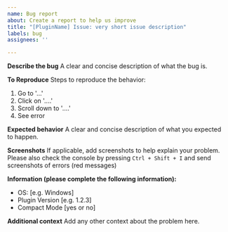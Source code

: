 ```yaml
---
name: Bug report
about: Create a report to help us improve
title: "[PluginName] Issue: very short issue description"
labels: bug
assignees: ''

---
```


**Describe the bug**
A clear and concise description of what the bug is.

**To Reproduce**
Steps to reproduce the behavior:
1. Go to '...'
2. Click on '....'
3. Scroll down to '....'
4. See error

**Expected behavior**
A clear and concise description of what you expected to happen.

**Screenshots**
If applicable, add screenshots to help explain your problem.
Please also check the console by pressing `Ctrl + Shift + I` and send screenshots of errors (red messages)

**Information (please complete the following information):**
 - OS: [e.g. Windows]
 - Plugin Version [e.g. 1.2.3]
 - Compact Mode [yes or no]

**Additional context**
Add any other context about the problem here.
